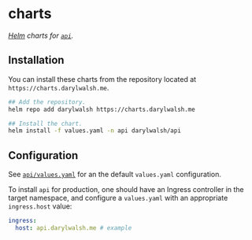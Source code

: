# charts

_[Helm](https://helm.sh) charts for [`api`][api]._

## Installation

You can install these charts from the repository located at `https://charts.darylwalsh.me`.

```bash
## Add the repository.
helm repo add darylwalsh https://charts.darylwalsh.me

## Install the chart.
helm install -f values.yaml -n api darylwalsh/api
```

## Configuration

See
[`api/values.yaml`](https://github.com/darylwalsh/api/blob/master/deployment/charts/api/values.yaml)
for an the default `values.yaml` configuration.

To install `api` for production, one should have an Ingress controller in
the target namespace, and configure a `values.yaml` with an appropriate
`ingress.host` value:

```yaml
ingress:
  host: api.darylwalsh.me # example
```

[api]: https://github.com/darylwalsh/merlin
